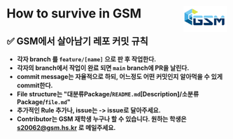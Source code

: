 # How to survive in GSM<img width=100 align=right src=meterial/img/gsm_h1.png>
## **✅ GSM에서 살아남기 레포 커밋 규칙**
* **각자 branch 를 ```feature/[name]``` 으로 판 후 작업한다.**
* **각자의 branch에서 작업이 완료 되면 ```main``` branch에 PR을 날린다.**
* **commit message는 자율적으로 하되, 어느정도 어떤 커밋인지 알아먹을 수 있게 commit한다.**
* **File structure는 "대분류Package/```README.md```[Description]/소분류Package/```file.md```"**
* **추가적인 Rule 추가나, issue는 -> issue로 달아주세요.**
* **Contributor는 GSM 재학생 누구나 할 수 있습니다. 원하는 학생은 s20062@gsm.hs.kr 로 메일주세요.**